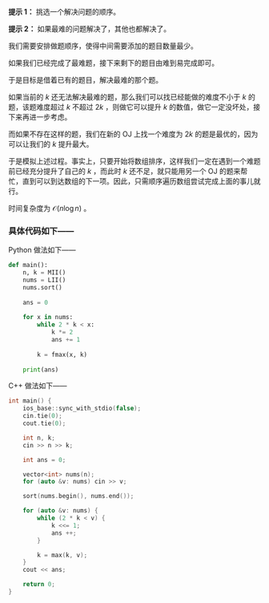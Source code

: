 **提示 1：** 挑选一个解决问题的顺序。

**提示 2：** 如果最难的问题解决了，其他也都解决了。

我们需要安排做题顺序，使得中间需要添加的题目数量最少。

如果我们已经完成了最难题，接下来剩下的题目由难到易完成即可。

于是目标是借着已有的题目，解决最难的那个题。

如果当前的 $k$ 还无法解决最难的题，那么我们可以找已经能做的难度不小于 $k$ 的题，该题难度超过 $k$ 不超过 $2k$ ，则做它可以提升 $k$ 的数值，做它一定没坏处，接下来再进一步考虑。

而如果不存在这样的题，我们在新的 OJ 上找一个难度为 $2k$ 的题是最优的，因为可以让我们的 $k$ 提升最大。

于是模拟上述过程。事实上，只要开始将数组排序，这样我们一定在遇到一个难题前已经充分提升了自己的 $k$ ，而此时 $k$ 还不足，就只能用另一个 OJ 的题来帮忙，直到可以到达数组的下一项。因此，只需顺序遍历数组尝试完成上面的事儿就行。

时间复杂度为 $\mathcal{O}(n\log n)$ 。

### 具体代码如下——

Python 做法如下——

```Python []
def main():
    n, k = MII()
    nums = LII()
    nums.sort()
    
    ans = 0
    
    for x in nums:
        while 2 * k < x:
            k *= 2
            ans += 1
        
        k = fmax(x, k)
    
    print(ans)
```

C++ 做法如下——

```cpp []
int main() {
    ios_base::sync_with_stdio(false);
    cin.tie(0);
    cout.tie(0);

    int n, k;
    cin >> n >> k;

    int ans = 0;

    vector<int> nums(n);
    for (auto &v: nums) cin >> v;

    sort(nums.begin(), nums.end());

    for (auto &v: nums) {
        while (2 * k < v) {
            k <<= 1;
            ans ++;
        }

        k = max(k, v);
    }
    cout << ans;

    return 0;
}
```